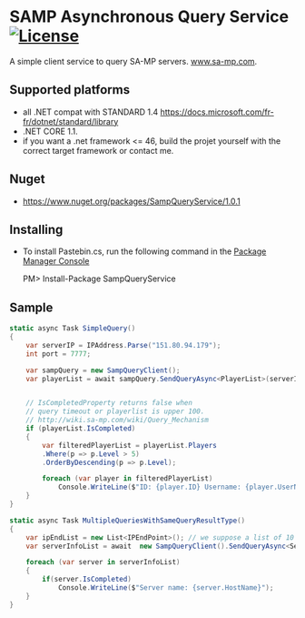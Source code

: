 [license]: https://tldrlegal.com/l/mit

# SAMP Asynchronous Query Service [![License](http://img.shields.io/badge/license-MIT-lightgrey.svg?style=flat)][License]

A simple client service to query SA-MP servers. www.sa-mp.com.

## Supported platforms
 * all .NET compat with STANDARD 1.4  https://docs.microsoft.com/fr-fr/dotnet/standard/library
 * .NET CORE 1.1.
 * if you want a .net framework <= 46, build the projet  yourself with the correct target framework or contact me.

## Nuget
 * https://www.nuget.org/packages/SampQueryService/1.0.1
 
## Installing
 * To install Pastebin.cs, run the following command in the [Package Manager Console](http://docs.nuget.org/docs/start-here/using-the-package-manager-console)

    PM> Install-Package SampQueryService

## Sample
```csharp
static async Task SimpleQuery()
{
    var serverIP = IPAddress.Parse("151.80.94.179");
    int port = 7777;

    var sampQuery = new SampQueryClient();
    var playerList = await sampQuery.SendQueryAsync<PlayerList>(serverIP, port);


    // IsCompletedProperty returns false when 
    // query timeout or playerlist is upper 100.
    // http://wiki.sa-mp.com/wiki/Query_Mechanism
    if (playerList.IsCompleted)
    {
        var filteredPlayerList = playerList.Players
        .Where(p => p.Level > 5)
        .OrderByDescending(p => p.Level);

        foreach (var player in filteredPlayerList)
            Console.WriteLine($"ID: {player.ID} Username: {player.UserName} Ping: {player.ping}");
    }
}

static async Task MultipleQueriesWithSameQueryResultType()
{
    var ipEndList = new List<IPEndPoint>(); // we suppose a list of 10 ipendpoint.
    var serverInfoList = await  new SampQueryClient().SendQueryAsync<ServerInfo>(ipEndList);

    foreach (var server in serverInfoList)
    {
        if(server.IsCompleted)
            Console.WriteLine($"Server name: {server.HostName}");
    }
}
```
